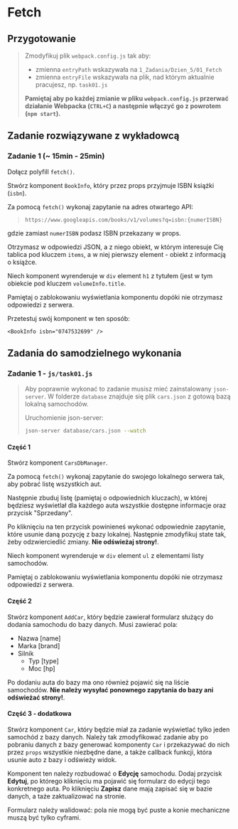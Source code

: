 # Fetch

## Przygotowanie
> Zmodyfikuj plik `webpack.config.js` tak aby:
> - zmienna `entryPath` wskazywała na `1_Zadania/Dzien_5/01_Fetch`
> - zmienna `entryFile` wskazywała na plik, nad którym aktualnie pracujesz, np. `task01.js`
>
> **Pamiętaj aby po każdej zmianie w pliku `webpack.config.js` przerwać działanie Webpacka (`CTRL+C`) a następnie włączyć go z powrotem (`npm start`).**

## Zadanie rozwiązywane z wykładowcą

### Zadanie 1 (~ 15min - 25min)

Dołącz polyfill `fetch()`.

Stwórz komponent `BookInfo`, który przez props przyjmuje ISBN książki (`isbn`).

Za pomocą `fetch()` wykonaj zapytanie na adres otwartego API:
 > `https://www.googleapis.com/books/v1/volumes?q=isbn:{numerISBN}`

gdzie zamiast `numerISBN` podasz ISBN przekazany w props.

Otrzymasz w odpowiedzi JSON, a z niego obiekt, w którym interesuje Cię tablica pod kluczem `items`, a w niej pierwszy element - obiekt z informacją o książce.

Niech komponent wyrenderuje w `div` element `h1` z tytułem (jest w tym obiekcie pod kluczem `volumeInfo.title`.

Pamiętaj o zablokowaniu wyświetlania komponentu dopóki nie otrzymasz odpowiedzi z serwera.

Przetestuj swój komponent w ten sposób:

```JS
<BookInfo isbn="0747532699" />
```

## Zadania do samodzielnego wykonania

### Zadanie 1 - `js/task01.js`

> Aby poprawnie wykonać to zadanie musisz mieć zainstalowany `json-server`.
> W folderze `database` znajduje się  plik `cars.json` z gotową bazą lokalną samochodów.
>
> Uruchomienie json-server:
> ```bash
> json-server database/cars.json --watch
> ```

#### Część 1

Stwórz komponent `CarsDbManager`.

Za pomocą `fetch()` wykonaj zapytanie do swojego lokalnego serwera tak, aby pobrać listę wszystkich aut.

Następnie zbuduj listę (pamiętaj o odpowiednich kluczach), w której będziesz wyświetlał dla każdego auta wszystkie dostępne informacje oraz przycisk "Sprzedany".

Po kliknięciu na ten przycisk powinieneś wykonać odpowiednie zapytanie, które usunie daną pozycję z bazy lokalnej. Następnie zmodyfikuj state tak, żeby odzwierciedlić zmiany. **Nie odświeżaj strony!**.

Niech komponent wyrenderuje w `div` element `ul` z elementami listy samochodów.

Pamiętaj o zablokowaniu wyświetlania komponentu dopóki nie otrzymasz odpowiedzi z serwera.

#### Część 2

Stwórz komponent `AddCar`, który będzie zawierał formularz służący do dodania samochodu do bazy danych. Musi zawierać pola:

- Nazwa [name]
- Marka [brand]
- Silnik
    - Typ [type]
    - Moc [hp]

 Po dodaniu auta do bazy ma ono również pojawić się na liście samochodów. **Nie należy wysyłać ponownego zapytania do bazy ani odświeżać strony!**.

#### Część 3 - dodatkowa

Stwórz komponent `Car`, który będzie miał za zadanie wyświetlać tylko jeden samochód z bazy danych. Należy tak zmodyfikować zadanie aby po pobraniu danych z bazy generować komponenty `Car` i przekazywać do nich przez `props` wszystkie niezbędne dane, a także callback funkcji, która usunie auto z bazy i odświeży widok.

Komponent ten należy rozbudować o **Edycję** samochodu. Dodaj przycisk **Edytuj**, po którego kliknięciu ma pojawić się formularz do edycji tego konkretnego auta. Po kliknięciu **Zapisz** dane mają zapisać się w bazie danych, a taże zaktualizować na stronie.

Formularz należy walidować: pola nie mogą być puste a konie mechaniczne muszą być tylko cyframi.
